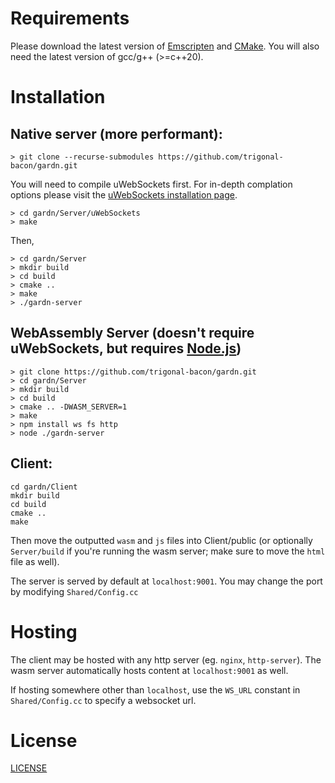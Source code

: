 
# Requirements
Please download the latest version of [Emscripten](https://emscripten.org/docs/getting_started/downloads.html) and [CMake](https://cmake.org/download/). You will also need the latest version of gcc/g++ (>=c++20).

# Installation

## Native server (more performant):
```
> git clone --recurse-submodules https://github.com/trigonal-bacon/gardn.git
```
You will need to compile uWebSockets first. For in-depth complation options please visit the [uWebSockets installation page](https://github.com/uNetworking/uWebSockets/tree/master).
```
> cd gardn/Server/uWebSockets
> make
```
Then,
```
> cd gardn/Server
> mkdir build
> cd build
> cmake ..
> make
> ./gardn-server
```

## WebAssembly Server (doesn't require uWebSockets, but requires [Node.js](https://nodejs.org/en/download))
```
> git clone https://github.com/trigonal-bacon/gardn.git
> cd gardn/Server
> mkdir build
> cd build
> cmake .. -DWASM_SERVER=1
> make
> npm install ws fs http
> node ./gardn-server
```

## Client:
```
cd gardn/Client
mkdir build
cd build
cmake ..
make
```
Then move the outputted ``wasm`` and ``js`` files into Client/public (or optionally ``Server/build`` if you're running the wasm server; make sure to move the ``html`` file as well).

The server is served by default at ``localhost:9001``. You may change the port by modifying ``Shared/Config.cc``

# Hosting 
The client may be hosted with any http server (eg. ``nginx``, ``http-server``). The wasm server automatically hosts content at ``localhost:9001`` as well.

If hosting somewhere other than ``localhost``, use the  ``WS_URL`` constant in ``Shared/Config.cc`` to specify a websocket url.

# License
[LICENSE](./LICENSE)